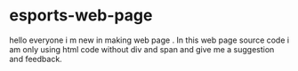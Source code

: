 # esports-web-page
hello everyone i m new in making web page .  In this web  page source code i am only using html code without div and span and give me a suggestion and feedback.
